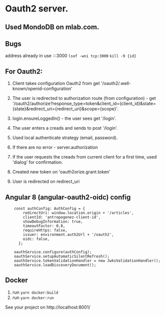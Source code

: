 # Oauth2 server.

## Used MondoDB on mlab.com.

## Bugs
address already in use :::3000
`lsof -wni tcp:3000`
`kill -9 {id}`

## For Oauth2:
1. Client takes configuration Oauth2 from
get '/oauth2/.well-known/openid-configuration'

2. The user is redirected to authorization route (from configuration) - get '/oauth2/authorize?response_type=token&client_id={client_id}&state={state}&redirect_uri={redirect_uri}&scope={scope}'.
 
3. login.ensureLoggedIn() - the user sees get '/login'.
4. The user enters a creads and sends to post '/login'.
5. Used local authenticate strategy (email, password). 
6. If there are no error - server.authorization
7. If the user requests the creads from current client for a first time, used 'dialog' for confirmation.
8. Created new token on 'oauth2orize.grant.token'
9. User is redirected on redirect_uri

## Angular 8 (angular-oauth2-oidc) config
```
    const authConfig: AuthConfig = {
        redirectUri: window.location.origin + '/articles',
        clientId: 'antropogenez-client-id',
        showDebugInformation: true,
        timeoutFactor: 0.8,
        requireHttps: false,
        issuer: environment.auth2Url + '/oauth2',
        oidc: false,
      };
```
```
    oauthService.configure(authConfig);
    oauthService.setupAutomaticSilentRefresh();
    oauthService.tokenValidationHandler = new JwksValidationHandler();
    oauthService.loadDiscoveryDocument();
```
## Docker
1. run `yarn docker:build`
2. run `yarn docker:run`

See your project on http://localhost:8001/
